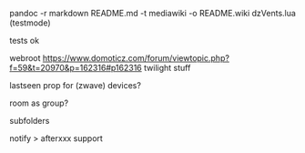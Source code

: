 pandoc -r markdown README.md -t mediawiki -o README.wiki
dzVents.lua (testmode)

tests ok

webroot https://www.domoticz.com/forum/viewtopic.php?f=59&t=20970&p=162316#p162316
twilight stuff

lastseen prop for (zwave) devices?

room as group?

subfolders

notify > afterxxx support
